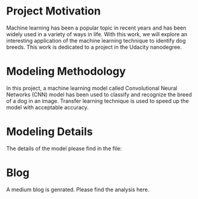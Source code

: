 # Project Motivation 
Machine learning has been a popular topic in recent years and has been widely used in a variety of ways in life. With this work, we will explore an interesting application of the machine learning technique to identify dog breeds. This work is dedicated to a project in the Udacity nanodegree.
# Modeling Methodology
In this project, a machine learning model called Convolutional Neural Networks (CNN) model has been used to classify and recognize the breed of a dog in an image. Transfer learning technique is used to speed up the model with acceptable accuracy. 
# Modeling Details 
The details of the model please find in the file:  
# Blog
A medium blog is genrated. Please find the analysis here. 
